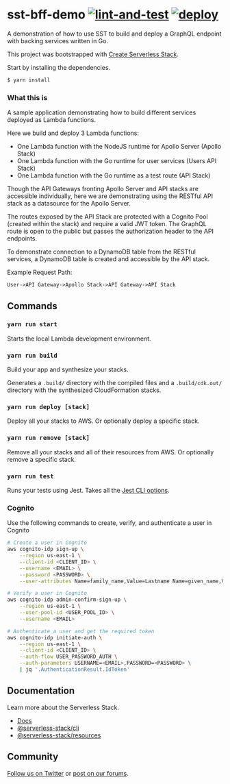 # sst-bff-demo [![lint-and-test](https://github.com/cliffom/sst-bff-demo/actions/workflows/lint-and-test.yml/badge.svg)](https://github.com/cliffom/sst-bff-demo/actions/workflows/lint-and-test.yml) [![deploy](https://github.com/cliffom/sst-bff-demo/actions/workflows/deploy.yml/badge.svg)](https://github.com/cliffom/sst-bff-demo/actions/workflows/deploy.yml)

A demonstration of how to use SST to build and deploy a GraphQL endpoint with backing services
written in Go.

This project was bootstrapped with
[Create Serverless Stack](https://docs.serverless-stack.com/packages/create-serverless-stack).

Start by installing the dependencies.

```bash
$ yarn install
```

### What this is

A sample application demonstrating how to build different services deployed as
Lambda functions.

Here we build and deploy 3 Lambda functions:
- One Lambda function with the NodeJS runtime for Apollo Server (Apollo Stack)
- One Lambda function with the Go runtime for user services (Users API Stack)
- One Lambda function with the Go runtime as a test route (API Stack)

Though the API Gateways fronting Apollo Server and API stacks are accessible
individually, here we are demonstrating using the RESTful API stack as a
datasource for the Apollo Server.

The routes exposed by the API Stack are protected with a Cognito Pool
(created within the stack) and require a valid JWT token. The GraphQL
route is open to the public but passes the authorization header to the
API endpoints.

To demonstrate connection to a DynamoDB table from the RESTful services, a
DynamoDB table is created and accessible by the API stack.

Example Request Path:

```
User->API Gateway->Apollo Stack->API Gateway->API Stack
```

## Commands

### `yarn run start`

Starts the local Lambda development environment.

### `yarn run build`

Build your app and synthesize your stacks.

Generates a `.build/` directory with the compiled files and a `.build/cdk.out/` directory with the
synthesized CloudFormation stacks.

### `yarn run deploy [stack]`

Deploy all your stacks to AWS. Or optionally deploy a specific stack.

### `yarn run remove [stack]`

Remove all your stacks and all of their resources from AWS. Or optionally remove a specific stack.

### `yarn run test`

Runs your tests using Jest. Takes all the [Jest CLI options](https://jestjs.io/docs/en/cli).

### Cognito

Use the following commands to create, verify, and authenticate a user in Cognito

```sh
# Create a user in Cognito
aws cognito-idp sign-up \
    --region us-east-1 \
    --client-id <CLIENT_ID> \
    --username <EMAIL> \
    --password <PASSWORD> \
    --user-attributes Name=family_name,Value=Lastname Name=given_name,Value=Firstname

# Verify a user in Cognito
aws cognito-idp admin-confirm-sign-up \
    --region us-east-1 \
    --user-pool-id <USER_POOL_ID> \
    --username <EMAIL>

# Authenticate a user and get the required token
aws cognito-idp initiate-auth \
    --region us-east-1 \
    --client-id <CLIENT_ID> \
    --auth-flow USER_PASSWORD_AUTH \
    --auth-parameters USERNAME=<EMAIL>,PASSWORD=<PASSWORD> \
    | jq '.AuthenticationResult.IdToken'
```

## Documentation

Learn more about the Serverless Stack.

- [Docs](https://docs.serverless-stack.com)
- [@serverless-stack/cli](https://docs.serverless-stack.com/packages/cli)
- [@serverless-stack/resources](https://docs.serverless-stack.com/packages/resources)

## Community

[Follow us on Twitter](https://twitter.com/ServerlessStack) or
[post on our forums](https://discourse.serverless-stack.com).
